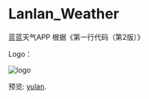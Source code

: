 # Lanlan_Weather
蓝蓝天气APP 根据《第一行代码（第2版）》

Logo：

![logo](https://cdn.nlark.com/yuque/0/2019/png/343216/1560612263651-950af865-e248-483c-ac12-eef48b1a7d21.png)

预览:
[yulan](https://cdn.nlark.com/yuque/0/2019/png/343216/1560658343824-180654a3-cba0-4ab6-8904-cf1f6be61095.png "预览图").
